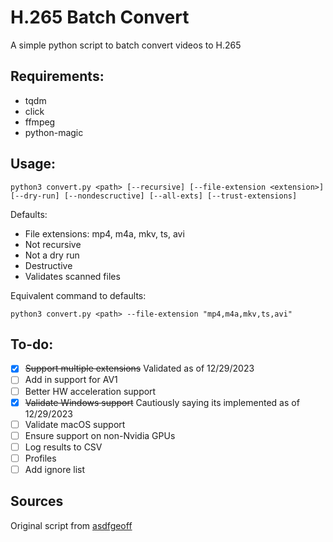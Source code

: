 # H.265 Batch Convert

A simple python script to batch convert videos to H.265

## Requirements:

 - tqdm
 - click
 - ffmpeg
 - python-magic

## Usage:

```
python3 convert.py <path> [--recursive] [--file-extension <extension>] [--dry-run] [--nondescructive] [--all-exts] [--trust-extensions]
```

Defaults:
 - File extensions: mp4, m4a, mkv, ts, avi
 - Not recursive
 - Not a dry run
 - Destructive
 - Validates scanned files

Equivalent command to defaults:

```
python3 convert.py <path> --file-extension "mp4,m4a,mkv,ts,avi"
```

## To-do:

 - [x] ~~Support multiple extensions~~ Validated as of 12/29/2023
 - [ ] Add in support for AV1
 - [ ] Better HW acceleration support
 - [x] ~~Validate Windows support~~ Cautiously saying its implemented as of 12/29/2023
 - [ ] Validate macOS support
 - [ ] Ensure support on non-Nvidia GPUs
 - [ ] Log results to CSV
 - [ ] Profiles
 - [ ] Add ignore list

## Sources

Original script from [asdfgeoff](https://gist.github.com/asdfgeoff/62b155ee4ea6b81c9175c39ec2d22e9a)
